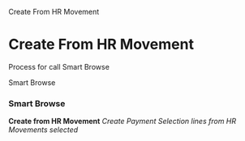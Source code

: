 
Create From HR Movement
# Create From HR Movement


Process for call Smart Browse

Smart Browse
### Smart Browse

**Create from HR Movement**
 *Create Payment Selection lines from HR Movements selected*
